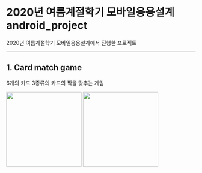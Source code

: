 # 2020년 여름계절학기 모바일응용설계 android_project

2020년 여름계절학기 모바일응용설계에서 진행한 프로젝트

***
## 1. Card match game
  6개의 카드 3종류의 카드의 짝을 맞추는 게임
  <div>
  <img width="200" src="https://user-images.githubusercontent.com/52505739/87250287-ccea3780-c49e-11ea-88a0-292b96659171.PNG">
  <img width="200" src="https://user-images.githubusercontent.com/52505739/87250399-74676a00-c49f-11ea-8107-8fa926b75064.PNG">
  </div>
